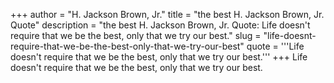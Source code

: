 +++
author = "H. Jackson Brown, Jr."
title = "the best H. Jackson Brown, Jr. Quote"
description = "the best H. Jackson Brown, Jr. Quote: Life doesn't require that we be the best, only that we try our best."
slug = "life-doesnt-require-that-we-be-the-best-only-that-we-try-our-best"
quote = '''Life doesn't require that we be the best, only that we try our best.'''
+++
Life doesn't require that we be the best, only that we try our best.

